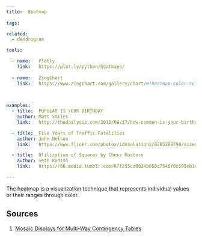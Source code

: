 ```yaml
---
title:  Heatmap
  
tags:

related:
  - dendrogram

tools:

  - name:   Plotly
    link:   https://plot.ly/python/heatmaps/
  
  - name:   ZingChart
    link:   https://www.zingchart.com/gallery/chart/#!heatmap-color-rules-tooltips
    
    

examples:
  - title:  POPULAR IS YOUR BIRTHDAY
    author: Matt Stiles
    link:   http://thedailyviz.com/2016/09/17/how-common-is-your-birthday-dailyviz/

  - title:  Five Years of Traffic Fatalities
    author: John Nelson
    link:   https://www.flickr.com/photos/idvsolutions/8265288798/sizes/o/in/photostream/

  - title:  Utilization of Squares by Chess Masters
    author: Seth Kadish
    link:   https://66.media.tumblr.com/87f255cd0024b050c7546f0c595eb1d4/tumblr_n21vkezveA1s3dn7vo1_1280.png

---
```


The heatmap is a visualization technique that represents individual values or their ranges through color.

<!--more-->

## Sources

1. [Mosaic Displays for Multi-Way Contingency Tables](https://www.tandfonline.com/doi/abs/10.1080/01621459.1994.10476460)

